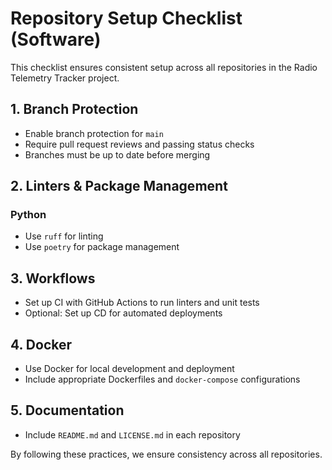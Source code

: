 # Repository Setup Checklist (Software)

This checklist ensures consistent setup across all repositories in the Radio Telemetry Tracker project.

## 1. Branch Protection

- Enable branch protection for `main`
- Require pull request reviews and passing status checks
- Branches must be up to date before merging

## 2. Linters & Package Management

### Python

- Use `ruff` for linting
- Use `poetry` for package management

## 3. Workflows

- Set up CI with GitHub Actions to run linters and unit tests
- Optional: Set up CD for automated deployments

## 4. Docker

- Use Docker for local development and deployment
- Include appropriate Dockerfiles and `docker-compose` configurations

## 5. Documentation

- Include `README.md` and `LICENSE.md` in each repository

By following these practices, we ensure consistency across all repositories.

